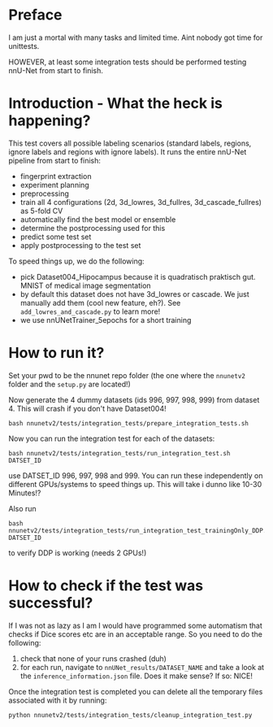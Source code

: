# Preface

I am just a mortal with many tasks and limited time. Aint nobody got time for unittests.

HOWEVER, at least some integration tests should be performed testing nnU-Net from start to finish.

# Introduction - What the heck is happening?
This test covers all possible labeling scenarios (standard labels, regions, ignore labels and regions with 
ignore labels). It runs the entire nnU-Net pipeline from start to finish:

- fingerprint extraction
- experiment planning
- preprocessing
- train all 4 configurations (2d, 3d_lowres, 3d_fullres, 3d_cascade_fullres) as 5-fold CV
- automatically find the best model or ensemble
- determine the postprocessing used for this
- predict some test set
- apply postprocessing to the test set

To speed things up, we do the following:
- pick Dataset004_Hipocampus because it is quadratisch praktisch gut. MNIST of medical image segmentation
- by default this dataset does not have 3d_lowres or cascade. We just manually add them (cool new feature, eh?). See `add_lowres_and_cascade.py` to learn more! 
- we use nnUNetTrainer_5epochs for a short training

# How to run it?

Set your pwd to be the nnunet repo folder (the one where the `nnunetv2` folder and the `setup.py` are located!)

Now generate the 4 dummy datasets (ids 996, 997, 998, 999) from dataset 4. This will crash if you don't have Dataset004!
```commandline
bash nnunetv2/tests/integration_tests/prepare_integration_tests.sh 
```

Now you can run the integration test for each of the datasets:
```commandline
bash nnunetv2/tests/integration_tests/run_integration_test.sh DATSET_ID
```
use DATSET_ID 996, 997, 998 and 999. You can run these independently on different GPUs/systems to speed things up. 
This will take i dunno like 10-30 Minutes!?

Also run 
```commandline
bash nnunetv2/tests/integration_tests/run_integration_test_trainingOnly_DDP.sh DATSET_ID
```
to verify DDP is working (needs 2 GPUs!)

# How to check if the test was successful?
If I was not as lazy as I am I would have programmed some automatism that checks if Dice scores etc are in an acceptable range.
So you need to do the following:
1) check that none of your runs crashed (duh)
2) for each run, navigate to `nnUNet_results/DATASET_NAME` and take a look at the `inference_information.json` file. 
Does it make sense? If so: NICE!

Once the integration test is completed you can delete all the temporary files associated with it by running:

```commandline
python nnunetv2/tests/integration_tests/cleanup_integration_test.py
```